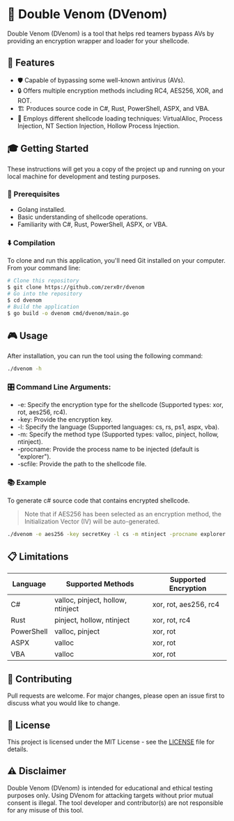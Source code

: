 # 🐍 Double Venom (DVenom)

Double Venom (DVenom) is a tool that helps red teamers bypass AVs by providing an encryption wrapper and loader for your
shellcode.

## 🚀 Features

- 🛡️ Capable of bypassing some well-known antivirus (AVs).
- 🔒 Offers multiple encryption methods including RC4, AES256, XOR, and ROT.
- 🏗️ Produces source code in C#, Rust, PowerShell, ASPX, and VBA.
- 🔄 Employs different shellcode loading techniques: VirtualAlloc, Process Injection, NT Section Injection, Hollow
  Process Injection.

## 🎓 Getting Started

These instructions will get you a copy of the project up and running on your local machine for development and testing
purposes.

### 👀 Prerequisites

- Golang installed.
- Basic understanding of shellcode operations.
- Familiarity with C#, Rust, PowerShell, ASPX, or VBA.

### ⬇️ Compilation

To clone and run this application, you'll need Git installed on your computer. From your command line:

```bash
# Clone this repository
$ git clone https://github.com/zerx0r/dvenom
# Go into the repository
$ cd dvenom
# Build the application
$ go build -o dvenom cmd/dvenom/main.go
```

## 🎮 Usage

After installation, you can run the tool using the following command:

```bash
./dvenom -h
```

### 🎛️ Command Line Arguments:

- -e: Specify the encryption type for the shellcode (Supported types: xor, rot, aes256, rc4).
- -key: Provide the encryption key.
- -l: Specify the language (Supported languages: cs, rs, ps1, aspx, vba).
- -m: Specify the method type (Supported types: valloc, pinject, hollow, ntinject).
- -procname: Provide the process name to be injected (default is "explorer").
- -scfile: Provide the path to the shellcode file.

### 📚 Example

To generate c# source code that contains encrypted shellcode.
> Note that if AES256 has been selected as an encryption method, the Initialization Vector (IV) will be auto-generated.

```bash
./dvenom -e aes256 -key secretKey -l cs -m ntinject -procname explorer -scfile /home/zerx0r/shellcode.bin > ntinject.cs
```

## 📋 Limitations

| Language   | Supported Methods                 | Supported Encryption  |
|------------|-----------------------------------|-----------------------|
| C#         | valloc, pinject, hollow, ntinject | xor, rot, aes256, rc4 |
| Rust       | pinject, hollow, ntinject         | xor, rot, rc4         |
| PowerShell | valloc, pinject                   | xor, rot              |
| ASPX       | valloc                            | xor, rot              |
| VBA        | valloc                            | xor, rot              |

## 💼 Contributing

Pull requests are welcome. For major changes, please open an issue first to discuss what you would like to change.

## 📜 License

This project is licensed under the MIT License - see the [LICENSE](./LICENSE) file for details.

## ⚠️ Disclaimer

Double Venom (DVenom) is intended for educational and ethical testing purposes only. Using DVenom for attacking targets
without prior mutual consent is illegal. The tool developer and contributor(s) are not responsible for any misuse of
this tool.
